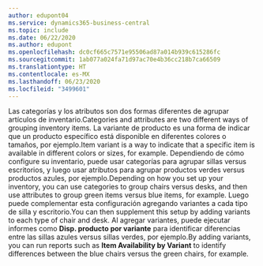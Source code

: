 ```yaml
---
author: edupont04
ms.service: dynamics365-business-central
ms.topic: include
ms.date: 06/22/2020
ms.author: edupont
ms.openlocfilehash: dc0cf665c7571e95506ad87a014b939c615286fc
ms.sourcegitcommit: 1ab077a024fa71d97ac70e4b36cc218b7ca66509
ms.translationtype: HT
ms.contentlocale: es-MX
ms.lasthandoff: 06/23/2020
ms.locfileid: "3499601"
---
```

<span data-ttu-id="7f24b-101">Las categorías y los atributos son dos formas diferentes de agrupar artículos de inventario.</span><span class="sxs-lookup"><span data-stu-id="7f24b-101">Categories and attributes are two different ways of grouping inventory items.</span></span> <span data-ttu-id="7f24b-102">La variante de producto es una forma de indicar que un producto específico está disponible en diferentes colores o tamaños, por ejemplo.</span><span class="sxs-lookup"><span data-stu-id="7f24b-102">Item variant is a way to indicate that a specific item is available in different colors or sizes, for example.</span></span> <span data-ttu-id="7f24b-103">Dependiendo de cómo configure su inventario, puede usar categorías para agrupar sillas versus escritorios, y luego usar atributos para agrupar productos verdes versus productos azules, por ejemplo.</span><span class="sxs-lookup"><span data-stu-id="7f24b-103">Depending on how you set up your inventory, you can use categories to group chairs versus desks, and then use attributes to group green items versus blue items, for example.</span></span> <span data-ttu-id="7f24b-104">Luego puede complementar esta configuración agregando variantes a cada tipo de silla y escritorio.</span><span class="sxs-lookup"><span data-stu-id="7f24b-104">You can then supplement this setup by adding variants to each type of chair and desk.</span></span> <span data-ttu-id="7f24b-105">Al agregar variantes, puede ejecutar informes como **Disp. producto por variante** para identificar diferencias entre las sillas azules versus sillas verdes, por ejemplo.</span><span class="sxs-lookup"><span data-stu-id="7f24b-105">By adding variants, you can run reports such as **Item Availability by Variant** to identify differences between the blue chairs versus the green chairs, for example.</span></span>
